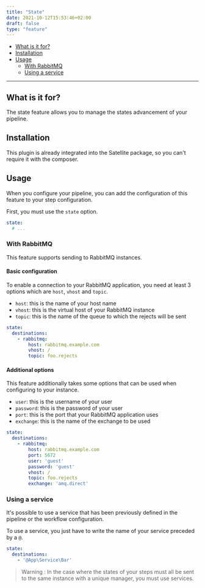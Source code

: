 ```yaml
---
title: "State"
date: 2021-10-12T15:53:46+02:00
draft: false
type: "feature"
---
```


- [What is it for?](#what-is-it-for)
- [Installation](#installation)
- [Usage](#usage)
    - [With RabbitMQ](#basic-usage)
    - [Using a service](#using-a-service)
---

## What is it for?

The state feature allows you to manage the states advancement of your pipeline.

## Installation

This plugin is already integrated into the Satellite package, so you can't require it with the composer.

## Usage

When you configure your pipeline, you can add the configuration of this feature to your step configuration.

First, you must use the `state` option.

```yaml
state:
  # ...
```

### With RabbitMQ

This feature supports sending to RabbitMQ instances.

#### Basic configuration

To enable a connection to your RabbitMQ application, you need at least 3 options which are `host`, `vhost` and `topic`.

- `host`: this is the name of your host name
- `vhost`: this is the virtual host of your RabbitMQ instance
- `topic`: this is the name of the queue to which the rejects will be sent

```yaml
state:
  destinations:
    - rabbitmq:
        host: rabbitmq.example.com
        vhost: /
        topic: foo.rejects
```

#### Additional options

This feature additionally takes some options that can be used when configuring to your instance.

- `user`: this is the username of your user
- `password`: this is the password of your user
- `port`: this is the port that your RabbitMQ application uses
- `exchange`: this is the name of the exchange to be used

```yaml
state:
  destinations:
    - rabbitmq:
        host: rabbitmq.example.com
        port: 5672
        user: 'guest'
        password: 'guest'
        vhost: /
        topic: foo.rejects
        exchange: 'amq.direct'
```

### Using a service

It's possible to use a service that has been previously defined in the pipeline or the workflow configuration.

To use a service, you just have to write the name of your service preceded by a `@`.

```yaml
state:
  destinations:
    - '@App\Service\Bar'
```

> Warning : In the case where the states of your steps must all be sent to the same instance with a unique manager,
> you must use services.
